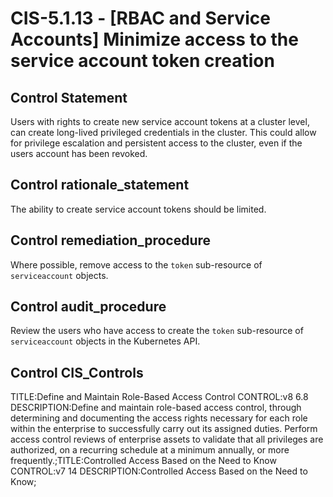 # CIS-5.1.13 - \[RBAC and Service Accounts\] Minimize access to the service account token creation

## Control Statement

Users with rights to create new service account tokens at a cluster level, can create long-lived privileged credentials in the cluster. This could allow for privilege escalation and persistent access to the cluster, even if the users account has been revoked.

## Control rationale_statement

The ability to create service account tokens should be limited.

## Control remediation_procedure

Where possible, remove access to the `token` sub-resource of `serviceaccount` objects.

## Control audit_procedure

Review the users who have access to create the `token` sub-resource of `serviceaccount` objects in the Kubernetes API.

## Control CIS_Controls

TITLE:Define and Maintain Role-Based Access Control CONTROL:v8 6.8 DESCRIPTION:Define and maintain role-based access control, through determining and documenting the access rights necessary for each role within the enterprise to successfully carry out its assigned duties. Perform access control reviews of enterprise assets to validate that all privileges are authorized, on a recurring schedule at a minimum annually, or more frequently.;TITLE:Controlled Access Based on the Need to Know CONTROL:v7 14 DESCRIPTION:Controlled Access Based on the Need to Know;
